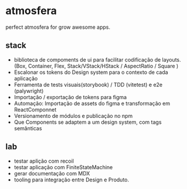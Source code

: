 # atmosfera

perfect atmosfera for grow awesome apps.

## stack
- biblioteca de compoments de ui para facilitar codificação de layouts. (Box, Container, Flex, Stack/VStack/HStack / AspectRatio / Square )
- Escalonar os tokens do Design system para o contexto de cada aplicação
- Ferramenta de tests visuais(storybook) / TDD (vitetest) e e2e (palywright)
- Importação / exportação de tokens para figma
- Automação: Importação de assets do figma e transformação em ReactComponnet
- Versionamento de módulos e publicação no npm
- Que Components se adaptem a um design system, com tags semânticas

## lab
- testar aplição com recoil
- testar aplicação com FiniteStateMachine
- gerar documentação com MDX
- tooling para integração entre Design e Produto.

